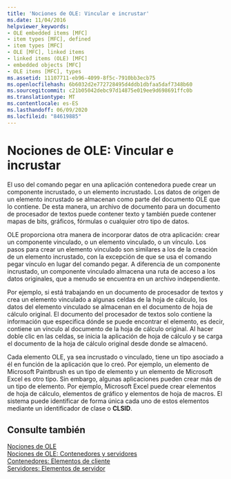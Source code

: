 ```yaml
---
title: 'Nociones de OLE: Vincular e incrustar'
ms.date: 11/04/2016
helpviewer_keywords:
- OLE embedded items [MFC]
- item types [MFC], defined
- item types [MFC]
- OLE [MFC], linked items
- linked items (OLE) [MFC]
- embedded objects [MFC]
- OLE items [MFC], types
ms.assetid: 11107711-eb96-4099-8f5c-7910bb3ecb75
ms.openlocfilehash: 6b6032d2e772728495d4ddb1dbfaa5daf7348b60
ms.sourcegitcommit: c21b05042debc97d14875e019ee9d698691ffc0b
ms.translationtype: MT
ms.contentlocale: es-ES
ms.lasthandoff: 06/09/2020
ms.locfileid: "84619885"
---
```

# <a name="ole-background-linking-and-embedding"></a>Nociones de OLE: Vincular e incrustar

El uso del comando pegar en una aplicación contenedora puede crear un componente incrustado, o un elemento incrustado. Los datos de origen de un elemento incrustado se almacenan como parte del documento OLE que lo contiene. De esta manera, un archivo de documento para un documento de procesador de textos puede contener texto y también puede contener mapas de bits, gráficos, fórmulas o cualquier otro tipo de datos.

OLE proporciona otra manera de incorporar datos de otra aplicación: crear un componente vinculado, o un elemento vinculado, o un vínculo. Los pasos para crear un elemento vinculado son similares a los de la creación de un elemento incrustado, con la excepción de que se usa el comando pegar vínculo en lugar del comando pegar. A diferencia de un componente incrustado, un componente vinculado almacena una ruta de acceso a los datos originales, que a menudo se encuentra en un archivo independiente.

Por ejemplo, si está trabajando en un documento de procesador de textos y crea un elemento vinculado a algunas celdas de la hoja de cálculo, los datos del elemento vinculado se almacenan en el documento de hoja de cálculo original. El documento del procesador de textos solo contiene la información que especifica dónde se puede encontrar el elemento, es decir, contiene un vínculo al documento de la hoja de cálculo original. Al hacer doble clic en las celdas, se inicia la aplicación de hoja de cálculo y se carga el documento de la hoja de cálculo original desde donde se almacenó.

Cada elemento OLE, ya sea incrustado o vinculado, tiene un tipo asociado a él en función de la aplicación que lo creó. Por ejemplo, un elemento de Microsoft Paintbrush es un tipo de elemento y un elemento de Microsoft Excel es otro tipo. Sin embargo, algunas aplicaciones pueden crear más de un tipo de elemento. Por ejemplo, Microsoft Excel puede crear elementos de hoja de cálculo, elementos de gráfico y elementos de hoja de macros. El sistema puede identificar de forma única cada uno de estos elementos mediante un identificador de clase o **CLSID**.

## <a name="see-also"></a>Consulte también

[Nociones de OLE](ole-background.md)<br/>
[Nociones de OLE: Contenedores y servidores](ole-background-containers-and-servers.md)<br/>
[Contenedores: Elementos de cliente](containers-client-items.md)<br/>
[Servidores: Elementos de servidor](servers-server-items.md)
